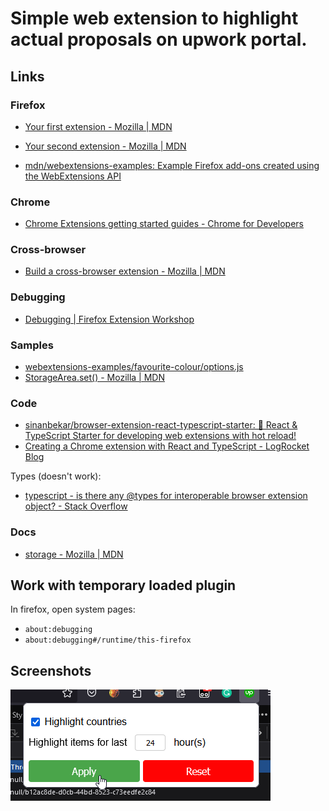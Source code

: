 # Simple web extension to highlight actual proposals on upwork portal.

## Links

### Firefox

- [Your first extension - Mozilla | MDN](https://developer.mozilla.org/en-US/docs/Mozilla/Add-ons/WebExtensions/Your_first_WebExtension)
- [Your second extension - Mozilla | MDN](https://developer.mozilla.org/en-US/docs/Mozilla/Add-ons/WebExtensions/Your_second_WebExtension)

- [mdn/webextensions-examples: Example Firefox add-ons created using the WebExtensions API](https://github.com/mdn/webextensions-examples/tree/main)

### Chrome

- [Chrome Extensions getting started guides - Chrome for Developers](https://developer.chrome.com/docs/extensions/mv3/getstarted/)

### Cross-browser

- [Build a cross-browser extension - Mozilla | MDN](https://developer.mozilla.org/en-US/docs/Mozilla/Add-ons/WebExtensions/Build_a_cross_browser_extension)

### Debugging

- [Debugging | Firefox Extension Workshop](https://extensionworkshop.com/documentation/develop/debugging/)

### Samples

- [webextensions-examples/favourite-colour/options.js](https://github.com/mdn/webextensions-examples/blob/main/favourite-colour/options.js)
- [StorageArea.set() - Mozilla | MDN](https://developer.mozilla.org/en-US/docs/Mozilla/Add-ons/WebExtensions/API/storage/StorageArea/set)

### Code

- [sinanbekar/browser-extension-react-typescript-starter: 🚀 React & TypeScript Starter for developing web extensions with hot reload!](https://github.com/sinanbekar/browser-extension-react-typescript-starter)
- [Creating a Chrome extension with React and TypeScript - LogRocket Blog](https://blog.logrocket.com/creating-chrome-extension-react-typescript/)

Types (doesn't work):

- [typescript - is there any @types for interoperable browser extension object? - Stack Overflow](https://stackoverflow.com/questions/44204499/is-there-any-types-for-interoperable-browser-extension-object)

### Docs

- [storage - Mozilla | MDN](https://developer.mozilla.org/en-US/docs/Mozilla/Add-ons/WebExtensions/API/storage)


## Work with temporary loaded plugin

In firefox, open system pages:

- `about:debugging`
- `about:debugging#/runtime/this-firefox`

## Screenshots

![Starting minimal working version](00-samples/231029-shot.png "Starting minimal working version")

<!--
@changed 2023.10.30, 00:32
vim:ic
-->
